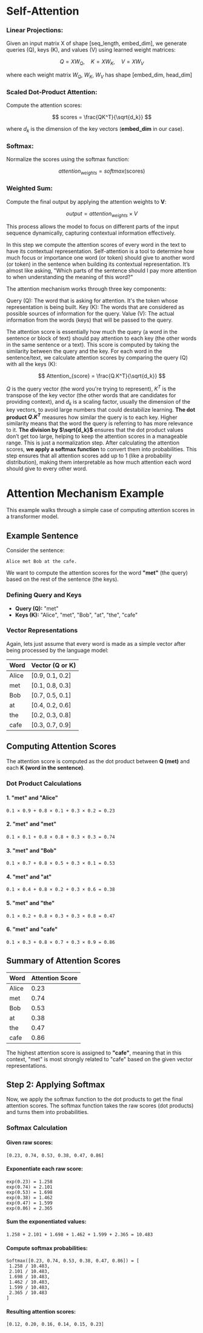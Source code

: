 # Self-Attention

### Linear Projections:
Given an input matrix X of shape [seq_length, embed_dim], we generate queries (Q), keys (K), and values (V) using learned weight matrices:

$$
Q = XW_Q, \quad K = XW_K, \quad V = XW_V
$$

where each weight matrix $W_Q$, $W_K$, $W_V$ has shape [embed_dim, head_dim]

### Scaled Dot-Product Attention:
Compute the attention scores:

$$
scores = \frac{QK^T}{\sqrt{d_k}}
$$

where $d_k$ is the dimension of the key vectors (**embed_dim** in our case).

### Softmax:
Normalize the scores using the softmax function:

$$
attention_{weights} = softmax(\text{scores})
$$

### Weighted Sum:
Compute the final output by applying the attention weights to **V**:

$$
output = attention_{weights} \times V
$$

This process allows the model to focus on different parts of the input sequence dynamically, capturing contextual information effectively.


In this step we compute the attention scores of every word in the text to have its contextual representation. Self-attention is a tool to determine how much focus or importance one word (or token) should give to another word (or token) in the sentence when building its contextual representation. It’s almost like asking, "Which parts of the sentence should I pay more attention to when understanding the meaning of this word?"

The attention mechanism works through three key components:

Query (Q): The word that is asking for attention. It's the token whose representation is being built.
Key (K): The words that are considered as possible sources of information for the query.
Value (V): The actual information from the words (keys) that will be passed to the query.

The attention score is essentially how much the query (a word in the sentence or block of text) should pay attention to each key (the other words in the same sentence or a text). This score is computed by taking the similarity between the query and the key. For each word in the sentence/text, we calculate attention scores by comparing the query (Q) with all the keys (K):

$$
Attention_{score} = \frac{Q.K^T}{\sqrt{d_k}}
$$

$Q$ is the query vector (the word you're trying to represent), $K^T$ is the transpose of the key vector (the other words that are candidates for providing context), and $d_k$ is a scaling factor, usually the dimension of the key vectors, to avoid large numbers that could destabilize learning. **The dot product $Q.K^T$** measures how similar the query is to each key. Higher similarity means that the word the query is referring to has more relevance to it. **The division by $\sqrt{d_k}$** ensures that the dot product values don’t get too large, helping to keep the attention scores in a manageable range. This is just a normalization step. After calculating the attention scores, **we apply a softmax function** to convert them into probabilities. This step ensures that all attention scores add up to 1 (like a probability distribution), making them interpretable as how much attention each word should give to every other word.


# Attention Mechanism Example

This example walks through a simple case of computing attention scores in a transformer model.

## Example Sentence

Consider the sentence:

```
Alice met Bob at the cafe.
```

We want to compute the attention scores for the word **"met"** (the query) based on the rest of the sentence (the keys).

### Defining Query and Keys
- **Query (Q):** "met"
- **Keys (K):** "Alice", "met", "Bob", "at", "the", "cafe"

### Vector Representations
Again, lets just assume that every word is made as a simple vector after being processed by the language model:

| Word  | Vector (Q or K)     |
|--------|------------------|
| Alice  | [0.9, 0.1, 0.2] |
| met    | [0.1, 0.8, 0.3] |
| Bob    | [0.7, 0.5, 0.1] |
| at     | [0.4, 0.2, 0.6] |
| the    | [0.2, 0.3, 0.8] |
| cafe   | [0.3, 0.7, 0.9] |

## Computing Attention Scores
The attention score is computed as the dot product between **Q (met)** and each **K (word in the sentence)**.

### Dot Product Calculations

#### 1. "met" and "Alice"
```
0.1 × 0.9 + 0.8 × 0.1 + 0.3 × 0.2 = 0.23
```

#### 2. "met" and "met"
```
0.1 × 0.1 + 0.8 × 0.8 + 0.3 × 0.3 = 0.74
```

#### 3. "met" and "Bob"
```
0.1 × 0.7 + 0.8 × 0.5 + 0.3 × 0.1 = 0.53
```

#### 4. "met" and "at"
```
0.1 × 0.4 + 0.8 × 0.2 + 0.3 × 0.6 = 0.38
```

#### 5. "met" and "the"
```
0.1 × 0.2 + 0.8 × 0.3 + 0.3 × 0.8 = 0.47
```

#### 6. "met" and "cafe"
```
0.1 × 0.3 + 0.8 × 0.7 + 0.3 × 0.9 = 0.86
```

## Summary of Attention Scores
| Word  | Attention Score |
|--------|----------------|
| Alice  | 0.23          |
| met    | 0.74          |
| Bob    | 0.53          |
| at     | 0.38          |
| the    | 0.47          |
| cafe   | 0.86          |

The highest attention score is assigned to **"cafe"**, meaning that in this context, "met" is most strongly related to "cafe" based on the given vector representations.

## Step 2: Applying Softmax
Now, we apply the softmax function to the dot products to get the final attention scores. The softmax function takes the raw scores (dot products) and turns them into probabilities.

### Softmax Calculation
#### Given raw scores:
```
[0.23, 0.74, 0.53, 0.38, 0.47, 0.86]
```

#### Exponentiate each raw score:
```
exp(0.23) = 1.258
exp(0.74) = 2.101
exp(0.53) = 1.698
exp(0.38) = 1.462
exp(0.47) = 1.599
exp(0.86) = 2.365
```

#### Sum the exponentiated values:
```
1.258 + 2.101 + 1.698 + 1.462 + 1.599 + 2.365 = 10.483
```

#### Compute softmax probabilities:
```
Softmax([0.23, 0.74, 0.53, 0.38, 0.47, 0.86]) = [
 1.258 / 10.483,
 2.101 / 10.483,
 1.698 / 10.483,
 1.462 / 10.483,
 1.599 / 10.483,
 2.365 / 10.483
]
```

#### Resulting attention scores:
```
[0.12, 0.20, 0.16, 0.14, 0.15, 0.23]
```
